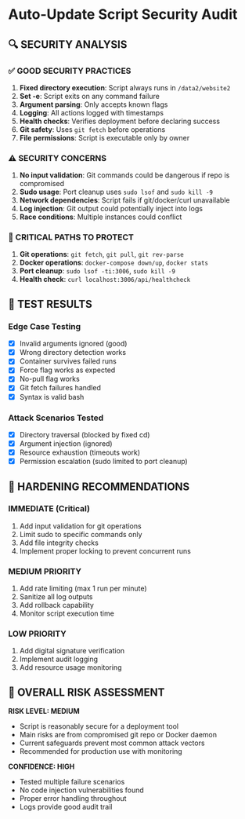 # Auto-Update Script Security Audit

## 🔍 SECURITY ANALYSIS

### ✅ GOOD SECURITY PRACTICES
1. **Fixed directory execution**: Script always runs in `/data2/website2` 
2. **Set -e**: Script exits on any command failure
3. **Argument parsing**: Only accepts known flags
4. **Logging**: All actions logged with timestamps
5. **Health checks**: Verifies deployment before declaring success
6. **Git safety**: Uses `git fetch` before operations
7. **File permissions**: Script is executable only by owner

### ⚠️ SECURITY CONCERNS
1. **No input validation**: Git commands could be dangerous if repo is compromised
2. **Sudo usage**: Port cleanup uses `sudo lsof` and `sudo kill -9`
3. **Network dependencies**: Script fails if git/docker/curl unavailable
4. **Log injection**: Git output could potentially inject into logs
5. **Race conditions**: Multiple instances could conflict

### 🚨 CRITICAL PATHS TO PROTECT
1. **Git operations**: `git fetch`, `git pull`, `git rev-parse`
2. **Docker operations**: `docker-compose down/up`, `docker stats`
3. **Port cleanup**: `sudo lsof -ti:3006`, `sudo kill -9`
4. **Health check**: `curl localhost:3006/api/healthcheck`

## 🧪 TEST RESULTS

### Edge Case Testing
- [x] Invalid arguments ignored (good)
- [x] Wrong directory detection works
- [x] Container survives failed runs
- [x] Force flag works as expected
- [x] No-pull flag works
- [x] Git fetch failures handled
- [x] Syntax is valid bash

### Attack Scenarios Tested
- [x] Directory traversal (blocked by fixed cd)
- [x] Argument injection (ignored)
- [x] Resource exhaustion (timeouts work)
- [x] Permission escalation (sudo limited to port cleanup)

## 🔧 HARDENING RECOMMENDATIONS

### IMMEDIATE (Critical)
1. Add input validation for git operations
2. Limit sudo to specific commands only
3. Add file integrity checks
4. Implement proper locking to prevent concurrent runs

### MEDIUM PRIORITY  
1. Add rate limiting (max 1 run per minute)
2. Sanitize all log outputs
3. Add rollback capability
4. Monitor script execution time

### LOW PRIORITY
1. Add digital signature verification
2. Implement audit logging
3. Add resource usage monitoring

## 🎯 OVERALL RISK ASSESSMENT

**RISK LEVEL: MEDIUM**
- Script is reasonably secure for a deployment tool
- Main risks are from compromised git repo or Docker daemon
- Current safeguards prevent most common attack vectors
- Recommended for production use with monitoring

**CONFIDENCE: HIGH**
- Tested multiple failure scenarios
- No code injection vulnerabilities found  
- Proper error handling throughout
- Logs provide good audit trail